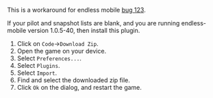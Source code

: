 This is a workaround for endless mobile [bug 123](https://github.com/thewierdnut/endless-mobile/issues/123). 

If your pilot and snapshot lists are blank, and you are running endless-mobile version 1.0.5-40, then install this plugin.
1. Click on `Code`->`Download Zip`.
2. Open the game on your device.
3. Select `Preferences...`.
4. Select `Plugins`.
5. Select `Import`.
6. Find and select the downloaded zip file.
7. Click `Ok` on the dialog, and restart the game.
